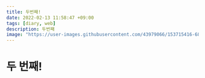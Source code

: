 ```yaml
---
title: 두번째!
date: 2022-02-13 11:58:47 +09:00
tags: [diary, web]
description: 두번째
image: "https://user-images.githubusercontent.com/43979066/153715416-68c274f4-e858-41c1-91ea-46fc02e6c212.png"
---
```


# 두 번째!
